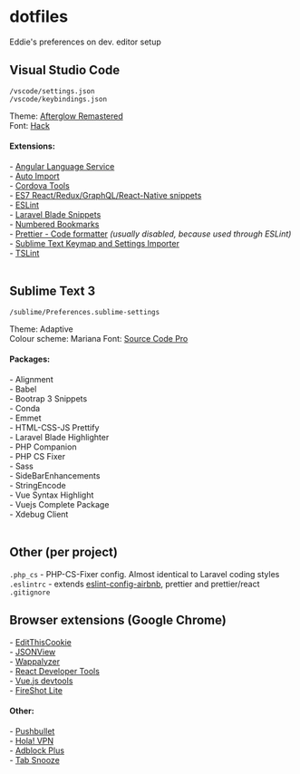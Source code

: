 # dotfiles
Eddie's preferences on dev. editor setup


## Visual Studio Code

`/vscode/settings.json`  
`/vscode/keybindings.json`  

Theme: [Afterglow Remastered](https://marketplace.visualstudio.com/items?itemName=marvinhagemeister.theme-afterglow-remastered)  
Font: [Hack](https://sourcefoundry.org/hack/)

#### Extensions:
*-*  [Angular Language Service](https://marketplace.visualstudio.com/items?itemName=Angular.ng-template)   
*-*  [Auto Import](https://marketplace.visualstudio.com/items?itemName=steoates.autoimport)   
*-*  [Cordova Tools](https://marketplace.visualstudio.com/items?itemName=vsmobile.cordova-tools)   
*-*  [ES7 React/Redux/GraphQL/React-Native snippets](https://marketplace.visualstudio.com/items?itemName=dsznajder.es7-react-js-snippets)   
*-*  [ESLint](https://marketplace.visualstudio.com/items?itemName=dbaeumer.vscode-eslint)   
*-*  [Laravel Blade Snippets](https://marketplace.visualstudio.com/items?itemName=onecentlin.laravel-blade)   
*-*  [Numbered Bookmarks](https://marketplace.visualstudio.com/items?itemName=alefragnani.numbered-bookmarks)   
*-*  [Prettier - Code formatter](https://marketplace.visualstudio.com/items?itemName=esbenp.prettier-vscode)  *(usually disabled, because used through ESLint)*   
*-*  [Sublime Text Keymap and Settings Importer](https://marketplace.visualstudio.com/items?itemName=ms-vscode.sublime-keybindings)   
*-*  [TSLint](https://marketplace.visualstudio.com/items?itemName=eg2.tslint)   
<br>


## Sublime Text 3

`/sublime/Preferences.sublime-settings`

Theme: Adaptive  
Colour scheme: Mariana
Font: [Source Code Pro](https://fonts.google.com/specimen/Source+Code+Pro)

#### Packages:
*-* Alignment  
*-* Babel  
*-* Bootrap 3 Snippets   
*-* Conda   
*-* Emmet   
*-* HTML-CSS-JS Prettify   
*-* Laravel Blade Highlighter   
*-* PHP Companion   
*-* PHP CS Fixer   
*-* Sass   
*-* SideBarEnhancements   
*-* StringEncode   
*-* Vue Syntax Highlight   
*-* Vuejs Complete Package   
*-* Xdebug Client   
<br>

## Other (per project)

`.php_cs` - PHP-CS-Fixer config. Almost identical to Laravel coding styles  
`.eslintrc` - extends [eslint-config-airbnb](https://www.npmjs.com/package/eslint-config-airbnb), prettier and prettier/react  
`.gitignore`
<br>


## Browser extensions (Google Chrome)

*-*  [EditThisCookie](https://chrome.google.com/webstore/detail/editthiscookie/fngmhnnpilhplaeedifhccceomclgfbg)  
*-*  [JSONView](https://chrome.google.com/webstore/detail/jsonview/chklaanhfefbnpoihckbnefhakgolnmc)  
*-*  [Wappalyzer](https://www.wappalyzer.com/)  
*-*  [React Developer Tools](https://chrome.google.com/webstore/detail/react-developer-tools/fmkadmapgofadopljbjfkapdkoienihi)  
*-*  [Vue.js devtools](https://chrome.google.com/webstore/detail/vuejs-devtools/nhdogjmejiglipccpnnnanhbledajbpd)  
*-*  [FireShot Lite](https://chrome.google.com/webstore/detail/take-webpage-screenshots/mcbpblocgmgfnpjjppndjkmgjaogfceg)  

#### Other:
*-*  [Pushbullet](https://www.pushbullet.com/)  
*-*  [Hola! VPN](https://hola.org/)  
*-*  [Adblock Plus](https://adblockplus.org/)  
*-*  [Tab Snooze](https://chrome.google.com/webstore/detail/tab-snooze/pdiebiamhaleloakpcgmpnenggpjbcbm)  



